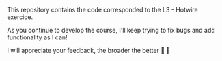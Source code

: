 This repository contains the code corresponded to the L3 - Hotwire exercice.

As you continue to develop the course, I'll keep trying to fix bugs and add functionality as I can!

I will appreciate your feedback, the broader the better :memo: :rocket:

